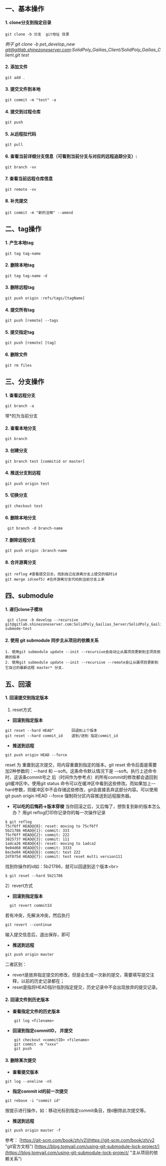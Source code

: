 
## 一、基本操作
#### 1. clone分支到指定目录
	git clone -b 分支  git地址 目录
   *例子*
    *git clone -b pet_develop_new git@gitlab.shinezoneserver.com:SolidPoly_Gailias_Client/SolidPoly_Gailias_Client.git test*


#### 2. 添加文件
	git add .

#### 3. 提交文件到本地
	git commit -m "test" -a

#### 4. 提交到过程仓库
	git push

#### 5. 从远程拉代码
	git pull
#### 6. 查看当前详细分支信息（可看到当前分支与对应的远程追踪分支）:
	git branch -vv
#### 7. 查看当前远程仓库信息
	git remote -vv
#### 8. 补充提交
	git commit -m "新的注释" --amend

## 二、tag操作
#### 1. 产生本地tag
	git tag tag-name

#### 2. 删除本地tag
	git tag tag-name -d

#### 3. 删除远程tag
	git push origin :refs/tags/[tagName]

#### 4. 提交所有tag
	git push [remote] --tags

#### 5. 提交指定tag
	git push [remote] [tag]

#### 6. 删除文件
	git rm files

## 三、分支操作
#### 1. 查看远程分支
	git branch -a
带*的为当前分支

#### 2. 查看本地分支
	git branch
#### 3. 创建分支
	git branch test [commitid or master]
#### 4. 推送分支到远程 
	git push origin test
#### 5. 切换分支
	git checkout test
#### 6. 删除本地分支
	 git branch -d branch-name
#### 7. 删除远程分支
	git push origin :branch-name
#### 8. 合并游离分支
```shell
git reflog #查看提交日志，找到自己在游离分支上提交的临时id
git merge id(eef5) #合并游离分支代码到当前分支上来
```
## 四、submodule
#### 1. 递归clone子模块
	 git clone -b develop --recursive git@gitlab.shinezoneserver.com:SolidPoly_Gailias_Server/SolidPoly_Gailias_Server.git submode-test
#### 2. 使用 git submodule 同步主从项目的依赖关系
	1. 使用git submodule update --init --recursive会自动让从属项目更新到主项目依赖的版本
	2. 使用git submodule update --init --recursive --remote会让从属项目更新到它自己的最新远程 master* 分支.
	
## 五、回滚
#### 1. 回滚提交到指定版本
1) reset方式
* **回滚到指定版本**
```shell
git reset --hard HEAD^        回退到上个版本
git reset --hard commit_id    退到/进到 指定commit_id
```
* **推送到远程**
```shell
git push origin HEAD --force
```
reset 为 重置到这次提交，将内容重置到指定的版本。git reset 命令后面是需要加2种参数的：–-hard 和 –-soft。这条命令默认情况下是 -–soft。执行上述命令时，这该条commit号之 后（时间作为参考点）的所有commit的修改都会退回到git缓冲区中。使用git status 命令可以在缓冲区中看到这些修改。而如果加上-–hard参数，则缓冲区中不会存储这些修改，git会直接丢弃这部分内容。可以使用 git push origin HEAD --force 强制将分区内容推送到远程服务器。

* **可以吃的后悔药->版本穿梭**
当你回滚之后，又后悔了，想恢复到新的版本怎么办？
用git reflog打印你记录你的每一次操作记录
```shell
$ git reflog
75cf6ff HEAD@{0}: reset: moving to 75cf6ff
5b21786 HEAD@{1}: commit: 333
75cf6ff HEAD@{2}: commit: 222
3825737 HEAD@{3}: commit: 111
1adca26 HEAD@{4}: reset: moving to 1adca2
9e04d68 HEAD@{5}: commit: 3333
6ecbe04 HEAD@{6}: commit: test 222
2df075d HEAD@{7}: commit: test reset multi version111
```
找到你操作的id如：5b21786，就可以回退到这个版本<br\>
```shell
$ git reset --hard 5b21786
```

2）revert方式
* **回滚到指定版本**
```shell
  git revert commitId
```
若有冲突，先解决冲突，然后执行 
```shell
git revert --continue
```
输入提交信息后，退出保存，即可 
* **推送到远程**
```shell
git push origin master
```

二者区别：

* revert是放弃指定提交的修改，但是会生成一次新的提交，需要填写提交注释，以前的历史记录都在；
* reset是指将HEAD指针指到指定提交，历史记录中不会出现放弃的提交记录。

#### 2. 回滚文件到历史版本
*  **查看指定文件的历史版本**
```shell
	git log <filename>
```
* **回滚到指定commitID， 并提交**
```shell
	git checkout <commitID> <filename>
	git commit -m "xxxx"
	git push
```

#### 3. 删除某次提交 
* **查看提交版本**
```shell
git log --oneline -n5
```
* **指定commit id的前一次提交**
```shell
git rebase -i "commit id"
```
按提示进行操作，如：移动光标到指定commit条目，按d删除此次提交等。
* **推送到远程**
```shell
git push origin master -f
```


参考：
[https://git-scm.com/book/zh/v2](https://git-scm.com/book/zh/v2 "git官方文档")
[https://blog.tomyail.com/using-git-submodule-lock-project/](https://blog.tomyail.com/using-git-submodule-lock-project/ "主从项目的依赖关系")